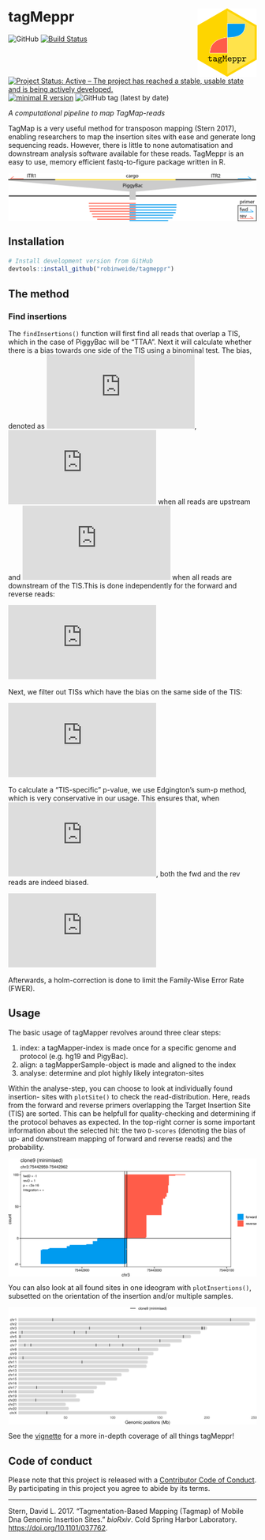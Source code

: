 
<!-- README.md is generated from README.Rmd. Please edit that file -->

# tagMeppr <img src="vignettes/logo_tagMeppr.png" align="right" alt="" width="120" />

![GitHub](https://img.shields.io/github/license/robinweide/tagMeppr?color=succes)
[![Build
Status](https://travis-ci.org/robinweide/tagmeppr.svg?branch=master)](https://travis-ci.org/robinweide/tagmeppr)
[![Project Status: Active – The project has reached a stable, usable
state and is being actively
developed.](https://www.repostatus.org/badges/latest/active.svg)](https://www.repostatus.org/#active)
[![minimal R
version](https://img.shields.io/badge/R%3E%3D-3.4.4-succes.svg)](https://cran.r-project.org/)
![GitHub tag (latest by
date)](https://img.shields.io/github/v/tag/robinweide/tagMeppr?color=succes)

*A computational pipeline to map TagMap-reads*

TagMap is a very useful method for transposon mapping (Stern 2017),
enabling researchers to map the insertion sites with ease and generate
long sequencing reads. However, there is little to none automatisation
and downstream analysis software available for these reads. TagMeppr is
an easy to use, memory efficient fastq-to-figure package written in R.

<img src="vignettes/TM.png" style="display: block; margin: auto;" />

## Installation

``` r
# Install development version from GitHub
devtools::install_github("robinweide/tagmeppr")
```

## The method

### Find insertions

The `findInsertions()` function will first find all reads that overlap a
TIS, which in the case of PiggyBac will be “TTAA”. Next it will
calculate whether there is a bias towards one side of the TIS using a
binominal test. The bias, denoted as
![D](https://latex.codecogs.com/png.latex?D "D"),
![-1](https://latex.codecogs.com/png.latex?-1 "-1") when all reads are
upstream and ![+1](https://latex.codecogs.com/png.latex?%2B1 "+1") when
all reads are downstream of the TIS.This is done independently for the
forward and reverse reads:

  
![
\\begin{aligned}
p\_{fwd/rev} = \\binom{reads\_{D\<0}}{reads}
\\end{aligned}
](https://latex.codecogs.com/png.latex?%0A%5Cbegin%7Baligned%7D%0Ap_%7Bfwd%2Frev%7D%20%3D%20%5Cbinom%7Breads_%7BD%3C0%7D%7D%7Breads%7D%0A%5Cend%7Baligned%7D%0A
"
\\begin{aligned}
p_{fwd/rev} = \\binom{reads_{D\<0}}{reads}
\\end{aligned}
")  

Next, we filter out TISs which have the bias on the same side of the
TIS:

  
![
\\begin{aligned}
sgn(D\_{fwd}) \\neq sgn(D\_{rev})
\\end{aligned}
](https://latex.codecogs.com/png.latex?%0A%5Cbegin%7Baligned%7D%0Asgn%28D_%7Bfwd%7D%29%20%5Cneq%20sgn%28D_%7Brev%7D%29%0A%5Cend%7Baligned%7D%0A
"
\\begin{aligned}
sgn(D_{fwd}) \\neq sgn(D_{rev})
\\end{aligned}
")  

To calculate a “TIS-specific” p-value, we use Edgington’s sum-p method,
which is very conservative in our usage. This ensures that, when
![p\_{combined} \<
\\alpha](https://latex.codecogs.com/png.latex?p_%7Bcombined%7D%20%3C%20%5Calpha
"p_{combined} \< \\alpha"), both the fwd and the rev reads are indeed
biased.

  
![
\\begin{aligned}
p\_{combined} = \\dfrac{(\\sum\_{i=1}^{2} p\_i)^{2}}{2\!}
\\end{aligned}
](https://latex.codecogs.com/png.latex?%0A%5Cbegin%7Baligned%7D%0Ap_%7Bcombined%7D%20%3D%20%5Cdfrac%7B%28%5Csum_%7Bi%3D1%7D%5E%7B2%7D%20p_i%29%5E%7B2%7D%7D%7B2%21%7D%0A%5Cend%7Baligned%7D%0A
"
\\begin{aligned}
p_{combined} = \\dfrac{(\\sum_{i=1}^{2} p_i)^{2}}{2!}
\\end{aligned}
")  

Afterwards, a holm-correction is done to limit the Family-Wise Error
Rate (FWER).

## Usage

The basic usage of tagMapper revolves around three clear steps:

1.  index: a tagMapper-index is made once for a specific genome and
    protocol (e.g. hg19 and PigyBac).
2.  align: a tagMapperSample-object is made and aligned to the index
3.  analyse: determine and plot highly likely integraton-sites

Within the analyse-step, you can choose to look at individually found
insertion- sites with `plotSite()` to check the read-distribution. Here,
reads from the forward and reverse primers overlapping the Target
Insertion Site (TIS) are sorted. This can be helpfull for
quality-checking and determining if the protocol behaves as expected. In
the top-right corner is some important information about the selected
hit: the two `D-scores` (denoting the bias of up- and downstream mapping
of forward and reverse reads) and the
probability.

<img src="vignettes/tagmeppr_files/figure-latex/PLOTsingle100-1.png" style="display: block; margin: auto;" />

You can also look at all found sites in one ideogram with
`plotInsertions()`, subsetted on the orientation of the insertion and/or
multiple
samples.

<img src="vignettes/tagmeppr_files/figure-latex/PI-1.png" style="display: block; margin: auto;" />

See the
[vignette](https://raw.githubusercontent.com/robinweide/tagmeppr/master/vignettes/tagmeppr.pdf)
for a more in-depth coverage of all things tagMeppr\!

## Code of conduct

Please note that this project is released with a [Contributor Code of
Conduct](.github/CODE_OF_CONDUCT.md). By participating in this project
you agree to abide by its terms.

-----

<div id="refs" class="references">

<div id="ref-Stern037762">

Stern, David L. 2017. “Tagmentation-Based Mapping (Tagmap) of Mobile Dna
Genomic Insertion Sites.” *bioRxiv*. Cold Spring Harbor Laboratory.
<https://doi.org/10.1101/037762>.

</div>

</div>

